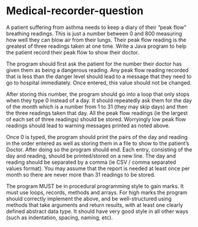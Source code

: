 # Medical-recorder-question

<p>A patient suffering from asthma needs to keep a diary of their “peak flow” breathing
readings. This is just a number between 0 and 800 measuring how well they can
blow air from their lungs. Their peak flow reading is the greatest of three readings
taken at one time.
Write a Java program to help the patient record their peak flow to show their
doctor.
</p>

<p>
The program should first ask the patient for the number their doctor has given them
as being a dangerous reading. Any peak flow reading recorded that is less than the
danger level should lead to a message that they need to go to hospital immediately.
Once entered, this value should not be changed.
</p>

<p>
After storing this number, the program should go into a loop that only stops when
they type 0 instead of a day. It should repeatedly ask them for the day of the month
which is a number from 1 to 31 (they may skip days) and then the three readings
taken that day. All the peak flow readings (ie the largest of each set of three
readings) should be stored. Worryingly low peak flow readings should lead to
warning messages printed as noted above.
</p>

<p>
Once 0 is typed, the program should print the pairs of the day and reading in the
order entered as well as storing them in a file to show to the patient’s Doctor. After
doing so the program should end. Each entry, consisting of the day and reading,
should be printed/stored on a new line. The day and reading should be separated
by a comma (ie CSV / comma separated values format). You may assume that the
report is needed at least once per month so there are never more than 31 readings
to be stored.
</p>

<p>
The program MUST be in procedural programming style to gain marks. It must
use loops, records, methods and arrays. For high marks the program should
correctly implement the above, and be well-structured using methods that take
arguments and return results, with at least one clearly defined abstract data type. It
should have very good style in all other ways (such as indentation, spacing,
naming, etc). 
</p>
